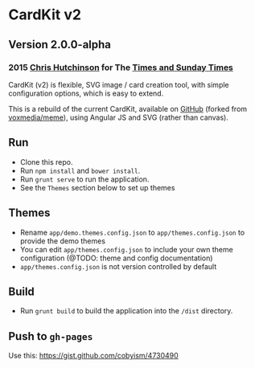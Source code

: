 # CardKit v2

## Version 2.0.0-alpha

### 2015 [Chris Hutchinson](http://www.github.com/chrishutchinson) for The [Times and Sunday Times](http://www.github.com/times)

CardKit (v2) is flexible, SVG image / card creation tool, with simple configuration options, which is easy to extend.

This is a rebuild of the current CardKit, available on [GitHub](http://www.github.com/times/cardkit) (forked from [voxmedia/meme](http://www.github.com/voxmedia/meme)), using Angular JS and SVG (rather than canvas).

## Run

- Clone this repo.
- Run `npm install` and `bower install`.
- Run `grunt serve` to run the application.
- See the `Themes` section below to set up themes

## Themes

- Rename `app/demo.themes.config.json` to `app/themes.config.json` to provide the demo themes
- You can edit `app/themes.config.json` to include your own theme configuration (@TODO: theme and config documentation)
- `app/themes.config.json` is not version controlled by default

## Build

- Run `grunt build` to build the application into the `/dist` directory.

## Push to `gh-pages`

Use this: https://gist.github.com/cobyism/4730490